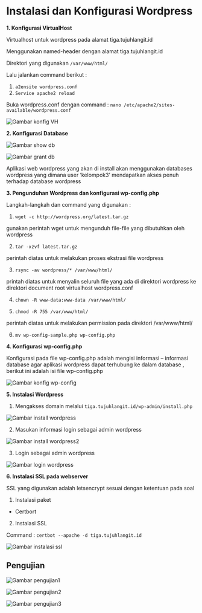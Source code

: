 # Instalasi dan Konfigurasi Wordpress

**1. Konfigurasi VirtualHost**

Virtualhost untuk wordpress pada alamat tiga.tujuhlangit.id 

Menggunakan named-header dengan alamat tiga.tujuhlangit.id

Direktori yang digunakan `/var/www/html/`

Lalu jalankan command berikut :

1. `a2ensite wordpress.conf`
2. `Service apache2 reload`

Buka wordpress.conf dengan command : `nano /etc/apache2/sites-available/wordpress.conf`

![Gambar konfig VH](https://github.com/bhaktiarc/projek-adm-sistem-server/blob/master/img/konf%20virtualhost.PNG)

**2. Konfigurasi Database**

![Gambar show db](https://github.com/bhaktiarc/projek-adm-sistem-server/blob/master/img/show%20database.PNG)

![Gambar grant db](https://github.com/bhaktiarc/projek-adm-sistem-server/blob/master/img/grant%20db.PNG)

Aplikasi web wordpress yang akan di install akan menggunakan databases wordpress yang dimana user ‘kelompok3’ mendapatkan akses penuh terhadap database wordpress

**3. Pengunduhan Wordpress dan konfigurasi wp-config.php**

Langkah-langkah dan command yang digunakan :

1.	`wget -c http://wordpress.org/latest.tar.gz`

gunakan perintah wget untuk mengunduh file-file yang dibutuhkan oleh wordpress

2.	`tar -xzvf latest.tar.gz`

perintah diatas untuk melakukan proses ekstrasi file wordpress

3.	`rsync -av wordpress/* /var/www/html/`

printah diatas untuk menyalin seluruh file yang ada di direktori wordpress ke direktori document root virtualhost wordpress.conf 

4.	`chown -R www-data:www-data /var/www/html/`

5.	`chmod -R 755 /var/www/html/`

perintah diatas untuk melakukan permission pada direktori /var/www/html/

6.	`mv wp-config-sample.php wp-config.php`

**4. Konfigurasi wp-config.php**

Konfigurasi pada file wp-config.php adalah mengisi informasi – informasi database agar aplikasi wordpress dapat terhubung ke dalam database , berikut ini adalah isi file wp-config.php 

![Gambar konfig wp-config](https://github.com/bhaktiarc/projek-adm-sistem-server/blob/master/img/konfig%20wp-config.PNG)

**5. Instalasi Wordpress**

1. Mengakses domain melalui `tiga.tujuhlangit.id/wp-admin/install.php`

![Gambar install wordpress](https://github.com/bhaktiarc/projek-adm-sistem-server/blob/master/img/install%20wordpress.PNG)

2. Masukan informasi login sebagai admin wordpress  

![Gambar install wordpress2](https://github.com/bhaktiarc/projek-adm-sistem-server/blob/master/img/install%20wordpress2.PNG)

3. Login sebagai admin wordpress
   
![Gambar login wordpress](https://github.com/bhaktiarc/projek-adm-sistem-server/blob/master/img/login%20wordpress.PNG)

**6. Instalasi SSL pada webserver**

SSL yang digunakan adalah letsencrypt sesuai dengan ketentuan pada soal 

1.	Instalasi paket 

- Certbort

2.	Instalasi SSL 

Command : `certbot --apache -d tiga.tujuhlangit.id`

![Gambar instalasi ssl](https://github.com/bhaktiarc/projek-adm-sistem-server/blob/master/img/install%20ssl.PNG)


## Pengujian

![Gambar pengujian1](https://github.com/bhaktiarc/projek-adm-sistem-server/blob/master/img/pengujian1.PNG)

![Gambar pengujian2](https://github.com/bhaktiarc/projek-adm-sistem-server/blob/master/img/pengujian2.PNG)

![Gambar pengujian3](https://github.com/bhaktiarc/projek-adm-sistem-server/blob/master/img/pengujian3.PNG)







